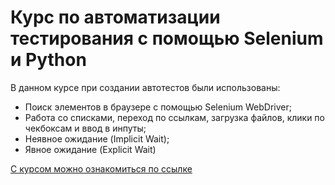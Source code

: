 # Курс по автоматизации тестирования с помощью Selenium и Python

В данном курсе при создании автотестов были использованы:

- Поиск элементов в браузере с помощью Selenium WebDriver;
- Работа со списками, переход по ссылкам, загрузка файлов, клики по чекбоксам и ввод в инпуты;
- Неявное ожидание (Implicit Wait);
- Явное ожидание (Explicit Wait)


[С курсом можно ознакомиться по ссылке](https://stepik.org/course/575/syllabus)

